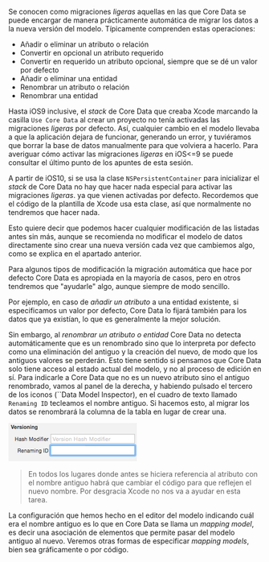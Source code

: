 
Se conocen como migraciones *ligeras* aquellas en las que Core Data se puede encargar de manera prácticamente automática de migrar los datos a la nueva versión del modelo. Típicamente comprenden estas operaciones:

- Añadir o eliminar un atributo o relación
- Convertir en opcional un atributo requerido
- Convertir en requerido un atributo opcional, siempre que se dé un valor por defecto
- Añadir o eliminar una entidad
- Renombrar un atributo o relación
- Renombrar una entidad

Hasta iOS9 inclusive, el *stack* de Core Data que creaba Xcode marcando la casilla `Use Core Data` al crear un proyecto no tenía activadas las migraciones *ligeras* por defecto. Así, cualquier cambio en el modelo llevaba a que la aplicación dejara de funcionar, generando un error, y tuviéramos que borrar la base de datos manualmente para que volviera a hacerlo. Para averiguar cómo activar las migraciones *ligeras* en iOS<=9 se puede consultar el último punto de los apuntes de esta sesión.

A partir de iOS10, si se usa la clase `NSPersistentContainer` para inicializar el *stack* de Core Data no hay que hacer nada especial para activar las migraciones *ligeras*. ya que vienen activadas por defecto. Recordemos que el código de la plantilla de Xcode usa esta clase, así que normalmente no tendremos que hacer nada.

Esto quiere decir que podemos hacer cualquier modificación de las listadas antes sin más, aunque se recomienda no modificar el modelo de datos directamente sino crear una nueva versión cada vez que cambiemos algo, como se explica en el apartado anterior.

Para algunos tipos de modificación la migración automática que hace por defecto Core Data es apropiada en la mayoría de casos, pero en otros tendremos que "ayudarle" algo, aunque siempre de modo sencillo.

Por ejemplo, en caso de *añadir un atributo* a una entidad existente, si especificamos un valor por defecto, Core Data lo fijará también para los datos que ya existían, lo que es generalmente la mejor solución.

Sin embargo, al *renombrar un atributo o entidad* Core Data no detecta automáticamente que es un renombrado sino que lo interpreta por defecto como una eliminación del antiguo y la creación del nuevo, de modo que los antiguos valores se perderán. Esto tiene sentido si pensamos que Core Data solo tiene acceso al estado actual del modelo, y no al proceso de edición en sí. Para indicarle a Core Data que no es un nuevo atributo sino el antiguo renombrado, vamos al panel de la derecha, y habiendo pulsado el tercero de los iconos (``Data Model Inspector), en el cuadro de texto llamado `Renaming ID` tecleamos el nombre antiguo. Si hacemos esto, al migrar los datos se renombrará la columna de la tabla en lugar de crear una.

![](img/renaming%20id.png)

> En todos los lugares donde antes se hiciera referencia al atributo con el nombre antiguo habrá que cambiar  el código para que reflejen el nuevo nombre. Por desgracia Xcode no nos va a ayudar en esta tarea.

La configuración que hemos hecho en el editor del modelo indicando cuál era el nombre antiguo es lo que en Core Data se llama un *mapping model*, es decir una asociación de elementos que permite pasar del modelo antiguo al nuevo. Veremos otras formas de especificar *mapping models*, bien sea gráficamente o por código.

